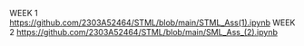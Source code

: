 WEEK 1 
https://github.com/2303A52464/STML/blob/main/STML_Ass(1).ipynb
WEEK 2
https://github.com/2303A52464/STML/blob/main/SML_Ass_(2).ipynb





